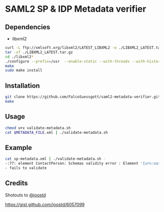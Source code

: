 # SAML2 SP & IDP Metadata verifier

## Dependencies
* libxml2 

```bash
curl -L ftp://xmlsoft.org/libxml2/LATEST_LIBXML2 -o ./LIBXML2_LATEST.tar.gz
tar -xf ./LIBXML2_LATEST.tar.gz
cd ./libxml2*
./configure --prefix=/usr  --enable-static --with-threads --with-history
make
sudo make install
```

## Installation
```bash
git clone https://github.com/FalcoSuessgott/saml2-metadata-verifier.git
make
```

## Usage
```bash
chmod u+x validate-metadata.sh
cat $METADATA_FILE.xml | ./validate-metadata.sh
```

## Example
```bash
cat sp-metadata.xml | ./validate-metadata.sh -
-:77: element ContactPerson: Schemas validity error : Element '{urn:oasis:names:tc:SAML:2.0:metadata}ContactPerson', attribute 'contactType': [facet 'enumeration'] The value 'developer' is not an element of the set {'technical', 'support', 'administrative', 'billing', 'other'}.
- fails to validate
```

## Credits
Shotouts to [@joostd](https://gist.github.com/joostd)

https://gist.github.com/joostd/6057099
